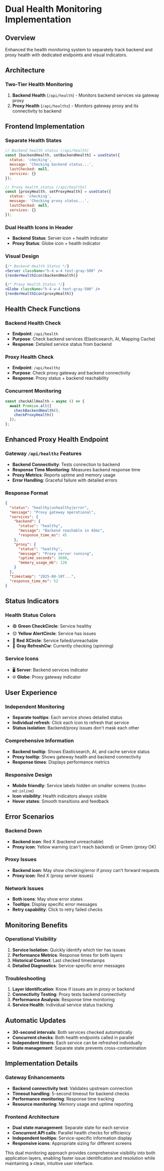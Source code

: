 # Dual Health Monitoring Implementation

## Overview
Enhanced the health monitoring system to separately track backend and proxy health with dedicated endpoints and visual indicators.

## Architecture

### Two-Tier Health Monitoring
1. **Backend Health** (`/api/health`) - Monitors backend services via gateway proxy
2. **Proxy Health** (`/api/healthz`) - Monitors gateway proxy and its connectivity to backend

## Frontend Implementation

### Separate Health States
```javascript
// Backend health status (/api/health)
const [backendHealth, setBackendHealth] = useState({
  status: 'checking',
  message: 'Checking backend status...',
  lastChecked: null,
  services: {}
});

// Proxy health status (/api/healthz)
const [proxyHealth, setProxyHealth] = useState({
  status: 'checking',
  message: 'Checking proxy status...',
  lastChecked: null,
  services: {}
});
```

### Dual Health Icons in Header
- **Backend Status**: Server icon + health indicator
- **Proxy Status**: Globe icon + health indicator

### Visual Design
```jsx
{/* Backend Health Status */}
<Server className="h-4 w-4 text-gray-500" />
{renderHealthIcon(backendHealth)}

{/* Proxy Health Status */}
<Globe className="h-4 w-4 text-gray-500" />
{renderHealthIcon(proxyHealth)}
```

## Health Check Functions

### Backend Health Check
- **Endpoint**: `/api/health`
- **Purpose**: Check backend services (Elasticsearch, AI, Mapping Cache)
- **Response**: Detailed service status from backend

### Proxy Health Check
- **Endpoint**: `/api/healthz` 
- **Purpose**: Check proxy gateway and backend connectivity
- **Response**: Proxy status + backend reachability

### Concurrent Monitoring
```javascript
const checkAllHealth = async () => {
  await Promise.all([
    checkBackendHealth(),
    checkProxyHealth()
  ]);
};
```

## Enhanced Proxy Health Endpoint

### Gateway `/api/healthz` Features
- **Backend Connectivity**: Tests connection to backend
- **Response Time Monitoring**: Measures backend response time
- **Proxy Metrics**: Reports uptime and memory usage
- **Error Handling**: Graceful failure with detailed errors

### Response Format
```json
{
  "status": "healthy|unhealthy|error",
  "message": "Proxy gateway operational",
  "services": {
    "backend": {
      "status": "healthy",
      "message": "Backend reachable in 45ms",
      "response_time_ms": 45
    },
    "proxy": {
      "status": "healthy",
      "message": "Proxy server running",
      "uptime_seconds": 3600,
      "memory_usage_mb": 128
    }
  },
  "timestamp": "2025-08-10T...",
  "response_time_ms": 52
}
```

## Status Indicators

### Health Status Colors
- 🟢 **Green CheckCircle**: Service healthy
- 🟡 **Yellow AlertCircle**: Service has issues
- 🔴 **Red XCircle**: Service failed/unreachable
- 🔄 **Gray RefreshCw**: Currently checking (spinning)

### Service Icons
- 🖥️ **Server**: Backend services indicator
- 🌐 **Globe**: Proxy gateway indicator

## User Experience

### Independent Monitoring
- **Separate tooltips**: Each service shows detailed status
- **Individual refresh**: Click each icon to refresh that service
- **Status isolation**: Backend/proxy issues don't mask each other

### Comprehensive Information
- **Backend tooltip**: Shows Elasticsearch, AI, and cache service status
- **Proxy tooltip**: Shows gateway health and backend connectivity
- **Response times**: Displays performance metrics

### Responsive Design
- **Mobile friendly**: Service labels hidden on smaller screens (`hidden md:inline`)
- **Icon visibility**: Health indicators always visible
- **Hover states**: Smooth transitions and feedback

## Error Scenarios

### Backend Down
- **Backend icon**: Red X (backend unreachable)
- **Proxy icon**: Yellow warning (can't reach backend) or Green (proxy OK)

### Proxy Issues
- **Backend icon**: May show checking/error if proxy can't forward requests
- **Proxy icon**: Red X (proxy server issues)

### Network Issues
- **Both icons**: May show error states
- **Tooltips**: Display specific error messages
- **Retry capability**: Click to retry failed checks

## Monitoring Benefits

### Operational Visibility
1. **Service Isolation**: Quickly identify which tier has issues
2. **Performance Metrics**: Response times for both layers
3. **Historical Context**: Last checked timestamps
4. **Detailed Diagnostics**: Service-specific error messages

### Troubleshooting
1. **Layer Identification**: Know if issues are in proxy or backend
2. **Connectivity Testing**: Proxy tests backend connectivity
3. **Performance Analysis**: Response time monitoring
4. **Service Health**: Individual service status tracking

## Automatic Updates
- **30-second intervals**: Both services checked automatically
- **Concurrent checks**: Both health endpoints called in parallel
- **Independent timers**: Each service can be refreshed individually
- **State management**: Separate state prevents cross-contamination

## Implementation Details

### Gateway Enhancements
- **Backend connectivity test**: Validates upstream connection
- **Timeout handling**: 5-second timeout for backend checks  
- **Performance monitoring**: Response time tracking
- **Resource monitoring**: Memory usage and uptime reporting

### Frontend Architecture
- **Dual state management**: Separate state for each service
- **Concurrent API calls**: Parallel health checks for efficiency
- **Independent tooltips**: Service-specific information display
- **Responsive icons**: Appropriate sizing for different screens

This dual monitoring approach provides comprehensive visibility into both application layers, enabling faster issue identification and resolution while maintaining a clean, intuitive user interface.
